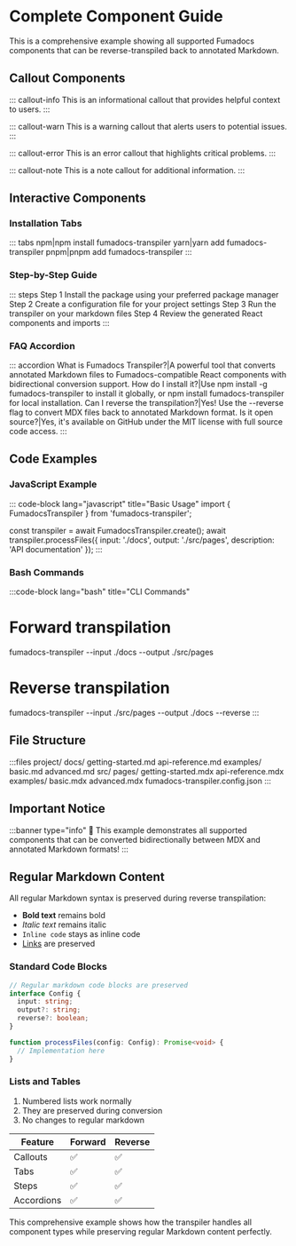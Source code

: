 # Complete Component Guide

This is a comprehensive example showing all supported Fumadocs components that can be reverse-transpiled back to annotated Markdown.

## Callout Components

::: callout-info
This is an informational callout that provides helpful context to users.
:::

::: callout-warn
This is a warning callout that alerts users to potential issues.
:::

::: callout-error
This is an error callout that highlights critical problems.
:::

::: callout-note
This is a note callout for additional information.
:::

## Interactive Components

### Installation Tabs

::: tabs
npm|npm install fumadocs-transpiler
yarn|yarn add fumadocs-transpiler
pnpm|pnpm add fumadocs-transpiler
:::

### Step-by-Step Guide

::: steps
Step 1 Install the package using your preferred package manager
Step 2 Create a configuration file for your project settings
Step 3 Run the transpiler on your markdown files
Step 4 Review the generated React components and imports
:::

### FAQ Accordion

::: accordion
What is Fumadocs Transpiler?|A powerful tool that converts annotated Markdown files to Fumadocs-compatible React components with bidirectional conversion support.
How do I install it?|Use npm install -g fumadocs-transpiler to install it globally, or npm install fumadocs-transpiler for local installation.
Can I reverse the transpilation?|Yes! Use the --reverse flag to convert MDX files back to annotated Markdown format.
Is it open source?|Yes, it's available on GitHub under the MIT license with full source code access.
:::

## Code Examples

### JavaScript Example

::: code-block lang="javascript" title="Basic Usage"
import { FumadocsTranspiler } from 'fumadocs-transpiler';

const transpiler = await FumadocsTranspiler.create();
await transpiler.processFiles({
  input: './docs',
  output: './src/pages',
  description: 'API documentation'
});
:::

### Bash Commands

:::code-block lang="bash" title="CLI Commands"
# Forward transpilation
fumadocs-transpiler --input ./docs --output ./src/pages

# Reverse transpilation
fumadocs-transpiler --input ./src/pages --output ./docs --reverse
:::

## File Structure

:::files
project/
docs/
getting-started.md
api-reference.md
examples/
basic.md
advanced.md
src/
pages/
getting-started.mdx
api-reference.mdx
examples/
basic.mdx
advanced.mdx
fumadocs-transpiler.config.json
:::

## Important Notice

:::banner type="info"
📢 This example demonstrates all supported components that can be converted bidirectionally between MDX and annotated Markdown formats!
:::

## Regular Markdown Content

All regular Markdown syntax is preserved during reverse transpilation:

- **Bold text** remains bold
- _Italic text_ remains italic
- `Inline code` stays as inline code
- [Links](https://example.com) are preserved

### Standard Code Blocks

```typescript
// Regular markdown code blocks are preserved
interface Config {
  input: string;
  output?: string;
  reverse?: boolean;
}

function processFiles(config: Config): Promise<void> {
  // Implementation here
}
```

### Lists and Tables

1. Numbered lists work normally
2. They are preserved during conversion
3. No changes to regular markdown

| Feature | Forward | Reverse |
|---------|---------|---------|
| Callouts | ✅ | ✅ |
| Tabs | ✅ | ✅ |
| Steps | ✅ | ✅ |
| Accordions | ✅ | ✅ |

This comprehensive example shows how the transpiler handles all component types while preserving regular Markdown content perfectly.
